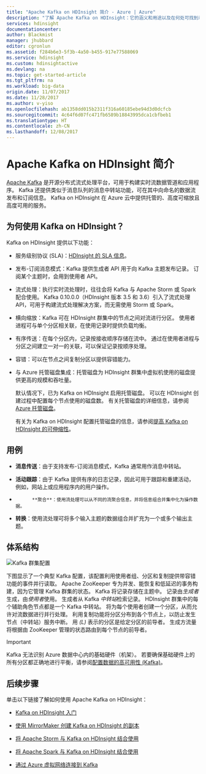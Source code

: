 ```yaml
---
title: "Apache Kafka on HDInsight 简介 - Azure | Azure"
description: "了解 Apache Kafka on HDInsight：它的涵义和用途以及在何处可找到示例和入门信息。"
services: hdinsight
documentationcenter: 
author: Blackmist
manager: jhubbard
editor: cgronlun
ms.assetid: f284b6e3-5f3b-4a50-b455-917e77588069
ms.service: hdinsight
ms.custom: hdinsightactive
ms.devlang: na
ms.topic: get-started-article
ms.tgt_pltfrm: na
ms.workload: big-data
origin.date: 11/07/2017
ms.date: 11/28/2017
ms.author: v-yiso
ms.openlocfilehash: ab1358dd015b2311f316a60185ebe94d3d0dcfcb
ms.sourcegitcommit: 4c64f6d07fc471fb6589b18843995dca1cbfbeb1
ms.translationtype: HT
ms.contentlocale: zh-CN
ms.lasthandoff: 12/08/2017
---
```

# <a name="introducing-apache-kafka-on-hdinsight"></a>Apache Kafka on HDInsight 简介

[Apache Kafka](https://kafka.apache.org) 是开源分布式流式处理平台，可用于构建实时流数据管道和应用程序。 Kafka 还提供类似于消息队列的消息中转站功能，可在其中向命名的数据流发布和订阅信息。 Kafka on HDInsight 在 Azure 云中提供托管的、高度可缩放且高度可用的服务。

## <a name="why-use-kafka-on-hdinsight"></a>为何使用 Kafka on HDInsight？

Kafka on HDInsight 提供以下功能：

* 服务级别协议 (SLA)：[HDInsight 的 SLA 信息](https://www.azure.cn/support/sla/hdinsight/)。

* 发布-订阅消息模式：Kafka 提供生成者 API 用于向 Kafka 主题发布记录。 订阅某个主题时，会用到使用者 API。

* 流式处理：执行实时流处理时，往往会将 Kafka 与 Apache Storm 或 Spark 配合使用。 Kafka 0.10.0.0（HDInsight 版本 3.5 和 3.6）引入了流式处理 API，可用于构建流式处理解决方案，而无需使用 Storm 或 Spark。

* 横向缩放：Kafka 可在 HDInsight 群集中的节点之间对流进行分区。 使用者进程可与单个分区相关联，在使用记录时提供负载均衡。

* 有序传送：在每个分区内，记录按接收顺序存储在流中。 通过在使用者进程与分区之间建立一对一的关联，可以保证记录按顺序处理。

* 容错：可以在节点之间复制分区以提供容错能力。

* 与 Azure 托管磁盘集成：托管磁盘为 HDInsight 群集中虚拟机使用的磁盘提供更高的规模和吞吐量。

    默认情况下，已为 Kafka on HDInsight 启用托管磁盘。 可以在 HDInsight 创建过程中配置每个节点使用的磁盘数。 有关托管磁盘的详细信息，请参阅 [Azure 托管磁盘](../../virtual-machines/windows/managed-disks-overview.md)。

    有关为 Kafka on HDInsight 配置托管磁盘的信息，请参阅[提高 Kafka on HDInsight 的可伸缩性](apache-kafka-scalability.md)。

## <a name="use-cases"></a>用例

* **消息传送**：由于支持发布-订阅消息模式，Kafka 通常用作消息中转站。

* **活动跟踪**：由于 Kafka 提供有序的日志记录，因此可用于跟踪和重建活动， 例如，网站上或应用程序内的用户操作。

* 
            **聚合**：使用流处理可以从不同的流聚合信息，并将信息组合并集中化为操作数据。

* **转换**：使用流处理可将多个输入主题的数据组合并扩充为一个或多个输出主题。

## <a name="architecture"></a>体系结构

![Kafka 群集配置](./media/apache-kafka-introduction/kafka-cluster.png)

下图显示了一个典型 Kafka 配置，该配置利用使用者组、分区和复制提供带容错功能的事件并行读取。 Apache ZooKeeper 专为并发、能恢复和低延迟的事务构建，因为它管理 Kafka 群集的状态。 Kafka 将记录存储在主题中。 记录由*生成者*生成，由*使用者*使用。 生成者从 Kafka *中转站*检索记录。 HDInsight 群集中的每个辅助角色节点都是一个 Kafka 中转站。 将为每个使用者创建一个分区，从而允许对流数据进行并行处理。 利用复制功能将分区分布到各个节点上，以防止发生节点（中转站）服务中断。 用 *(L)* 表示的分区是给定分区的前导者。 生成方流量将根据由 ZooKeeper 管理的状态路由到每个节点的前导者。

> [!IMPORTANT]
> Kafka 无法识别 Azure 数据中心内的基础硬件（机架）。 若要确保基础硬件上的所有分区都正确地进行平衡，请参阅[配置数据的高可用性 (Kafka)](apache-kafka-high-availability.md)。

## <a name="next-steps"></a>后续步骤

单击以下链接了解如何使用 Apache Kafka on HDInsight：

* [Kafka on HDInsight 入门](apache-kafka-get-started.md)

* [使用 MirrorMaker 创建 Kafka on HDInsight 的副本](apache-kafka-mirroring.md)

* [将 Apache Storm 与 Kafka on HDInsight 结合使用](../hdinsight-apache-storm-with-kafka.md)

* [将 Apache Spark 与 Kafka on HDInsight 结合使用](../hdinsight-apache-spark-with-kafka.md)

* [通过 Azure 虚拟网络连接到 Kafka](apache-kafka-connect-vpn-gateway.md)